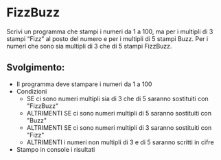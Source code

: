 # FizzBuzz

Scrivi un programma che stampi i numeri da 1 a 100,
ma per i multipli di 3 stampi “Fizz” al posto del numero e per i multipli di 5 stampi Buzz.
Per i numeri che sono sia multipli di 3 che di 5 stampi FizzBuzz.


## Svolgimento:

- Il programma deve stampare i numeri da 1 a 100
- Condizioni
    - SE ci sono numeri multipli sia di 3 che di 5 saranno sostituiti con "FizzBuzz"
    - ALTRIMENTI SE ci sono numeri multipli di 5 saranno sostituiti con "Buzz"
    - ALTRIMENTI SE ci sono numeri multipli di 3 saranno sostituiti con "Fizz"
    - ALTRIMENTI i numeri non multipli di 3 e di 5 saranno scritti in cifre
- Stampo in console i risultati

